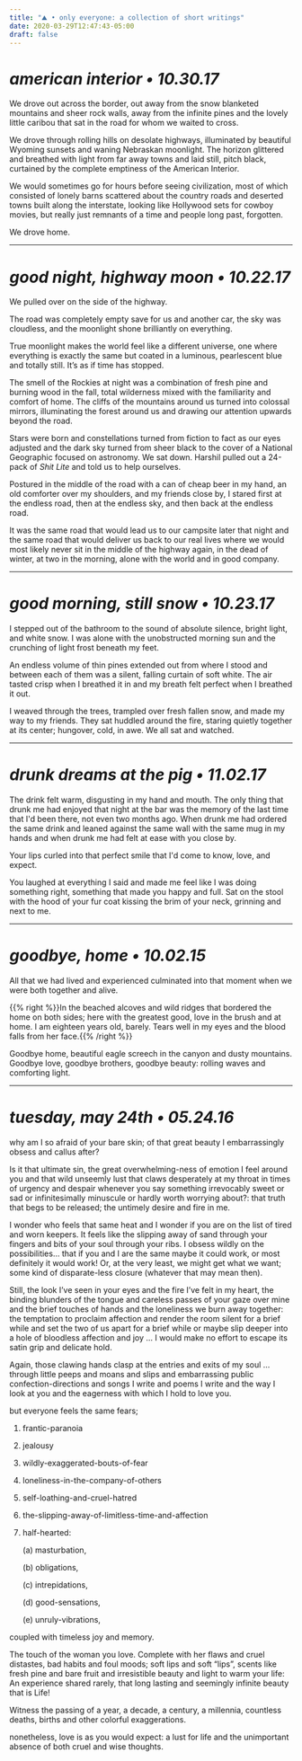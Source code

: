 ```yaml
---
title: "⛰ • only everyone: a collection of short writings"
date: 2020-03-29T12:47:43-05:00
draft: false
---
```


# *american interior • 10.30.17*
We drove out across the border, out away from the snow blanketed mountains and sheer rock walls, away from the infinite pines and the lovely little caribou that sat in the road for whom we waited to cross.

We drove through rolling hills on desolate highways, illuminated by beautiful Wyoming sunsets and waning Nebraskan moonlight. The horizon glittered and breathed with light from far away towns and laid still, pitch black, curtained by the complete emptiness of the American Interior.

We would sometimes go for hours before seeing civilization, most of which consisted of lonely barns scattered about the country roads and deserted towns built along the interstate, looking like Hollywood sets for cowboy movies, but really just remnants of a time and people long past, forgotten.

We drove home.

---
# *good night, highway moon • 10.22.17*
We pulled over on the side of the highway.

The road was completely empty save for us and another car, the sky was cloudless, and the moonlight shone brilliantly on everything.

True moonlight makes the world feel like a different universe, one where everything is exactly the same but coated in a luminous, pearlescent blue and totally still. It’s as if time has stopped.

The smell of the Rockies at night was a combination of fresh pine and burning wood in the fall, total wilderness mixed with the familiarity and comfort of home. The cliffs of the mountains around us turned into colossal mirrors, illuminating the forest around us and drawing our attention upwards beyond the road.

Stars were born and constellations turned from fiction to fact as our eyes adjusted and the dark sky turned from sheer black to the cover of a National Geographic focused on astronomy. We sat down. Harshil pulled out a 24-pack of *Shit Lite* and told us to help ourselves.

Postured in the middle of the road with a can of cheap​ ​beer in my hand, an old comforter over my shoulders, and my friends close by, I stared first at the endless road, then at the endless sky, and then back at the endless road.

It was the same road that would lead us to our campsite later that night and the same road that would deliver us back to our real lives where we would most likely never sit in the middle of the highway again, in the dead of winter, at two in the morning, alone with the world and in good company.

---
# *good morning, still snow • 10.23.17*

I stepped out of the bathroom to the sound of absolute silence, bright light, and white snow. I was alone with the unobstructed morning sun and the crunching of light frost beneath my feet.

An endless volume of thin pines extended out from where I stood and between each of them was a silent, falling curtain of soft white. The air tasted crisp when I breathed it in and my breath felt perfect when I breathed it out.

I weaved through the trees, trampled over fresh fallen snow, and made my way to my friends. They sat huddled around the fire, staring quietly together at its center; hungover, cold, in awe. We all sat and watched.

---
# *drunk dreams at the pig • 11.02.17*

The drink felt warm, disgusting in my hand and mouth. The only thing that drunk me had enjoyed that night at the bar was the memory of the last time that I'd been there, not even two months ago. When drunk me had ordered the same drink and leaned against the same wall with the same mug in my hands and when drunk me had felt at ease with you close by.

Your lips curled into that perfect smile that I'd come to know, love, and expect.

You laughed at everything I said and made me feel like I was doing something right, something that made you happy and full. Sat on the stool with the hood of your fur coat kissing the brim of your neck, grinning and next to me.

---
# *goodbye, home • 10.02.15*

All that we had lived and experienced culminated into that moment when we were both together and alive.

{{% right %}}In the beached alcoves and wild ridges that bordered the home on both sides; here with the greatest good, love in the brush and at home. I am eighteen years old, barely. Tears well in my eyes and the blood falls from her face.{{% /right %}}

Goodbye home, beautiful eagle screech in the canyon and dusty mountains. Goodbye love, goodbye brothers, goodbye beauty: rolling waves and comforting light.

---
# *tuesday, may 24th • 05.24.16*

why am I so afraid of your bare skin; of that great beauty I embarrassingly obsess and callus after? 

Is it that ultimate sin, the great overwhelming-ness of emotion I feel around you and that wild unseemly lust that claws desperately at my throat in times of urgency and despair whenever you say something irrevocably sweet or sad or infinitesimally minuscule or hardly worth worrying about?: that truth that begs to be released; the untimely desire and fire in me. 

I wonder who feels that same heat and I wonder if you are on the list of tired and worn keepers. It feels like the slipping away of sand through your fingers and bits of your soul through your ribs. I obsess wildly on the possibilities… that if you and I are the same maybe it could work, or most definitely it would work! Or, at the very least, we might get what we want; some kind of disparate-less closure (whatever that may mean then).

Still, the look I’ve seen in your eyes and the fire I’ve felt in my heart, the binding blunders of the tongue and careless passes of your gaze over mine and the brief touches of hands and the loneliness we burn away together: the temptation to proclaim affection and render the room silent for a brief while and set the two of us apart for a brief while or maybe slip deeper into a hole of bloodless affection and joy … I would make no effort to escape its satin grip and delicate hold. 

Again, those clawing hands clasp at the entries and exits of my soul … through little peeps and moans and slips and embarrassing public confection-directions and songs I write and poems I write and the way I look at you and the eagerness with which I hold to love you.

but everyone feels the same fears;
1. frantic-paranoia

2. jealousy

3. wildly-exaggerated-bouts-of-fear

4. loneliness-in-the-company-of-others

5. self-loathing-and-cruel-hatred

6. the-slipping-away-of-limitless-time-and-affection

7. half-hearted:
   
    (a) masturbation,

    (b) obligations,

    (c) intrepidations,

    (d) good-sensations,
   
    (e) unruly-vibrations,

coupled with timeless joy and memory. 

The touch of the woman you love. Complete with her flaws and cruel distastes, bad habits and foul moods; soft lips and soft “lips”, scents like fresh pine and bare fruit and irresistible beauty and light to warm your life: An experience shared rarely, that long lasting and seemingly infinite beauty that is Life! 

Witness the passing of a year, a decade, a century, a millennia, countless deaths, births and other colorful exaggerations.

nonetheless, love is as you would expect: a lust for life and the unimportant absence of both cruel and wise thoughts.

